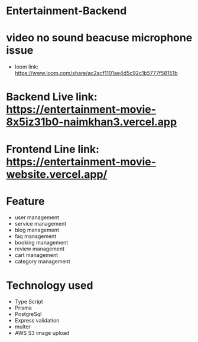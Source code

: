# Entertainment-Backend

# video no sound beacuse microphone issue 
* loom link: https://www.loom.com/share/ac2acf1101ae4d5c92c1b5777f58151b

# Backend Live link: https://entertainment-movie-8x5iz31b0-naimkhan3.vercel.app
# Frontend Line link: https://entertainment-movie-website.vercel.app/


# Feature
* user management
* service management
* blog management
* faq management
* booking management
* review management
* cart management
* category management

# Technology used
* Type Script
* Prisma
* PostgreSql
* Express validation
* multer
* AWS S3 image upload
